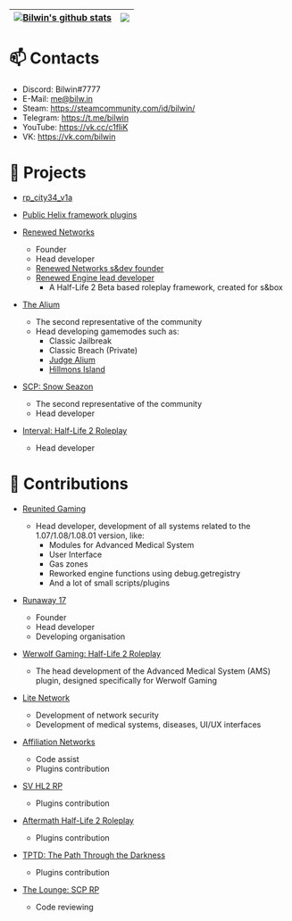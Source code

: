 | <a href="https://github.com/Bilwin"><img align="center" src="https://github-readme-stats.vercel.app/api?username=Bilwin&layout=compact&hide_border=true&theme=dark" alt="Bilwin's github stats" /></a> | <a href="https://github.com/Bilwin"><img align="center" src="https://github-readme-stats.vercel.app/api/top-langs/?username=Bilwin&layout=compact&hide_border=true&langs_count=999&theme=dark" /></a> |
| ------------- | ------------- |

# 📫 Contacts
- Discord: Bilwin#7777 <br>
- E-Mail: me@bilw.in <br>
- Steam: https://steamcommunity.com/id/bilwin/ <br>
- Telegram: https://t.me/bilwin <br>
- YouTube: https://vk.cc/c1fIiK <br>
- VK: https://vk.com/bilwin <br>

# 💼 Projects
- [rp_city34_v1a](https://steamcommunity.com/sharedfiles/filedetails/?id=2549272112)
- [Public Helix framework plugins](https://github.com/Bilwin/helix-plugins)

- [Renewed Networks](https://github.com/renewed-networks)
  - Founder
  - Head developer
  - [Renewed Networks s&dev founder](https://sbox.facepunch.com/dev/rnetworks/)
  - [Renewed Engine lead developer](https://sbox.facepunch.com/dev/rnetworks/renewedengine)
    - A Half-Life 2 Beta based roleplay framework, created for s&box

- [The Alium](https://steamcommunity.com/groups/thealium)
  - The second representative of the community
  - Head developing gamemodes such as:
    - Classic Jailbreak
    - Classic Breach (Private)
    - [Judge Alium](https://github.com/Bilwin/JudgeAlium)
    - [Hillmons Island](https://github.com/Bilwin/Hillmons-Island)

- [SCP: Snow Seazon](https://discord.gg/qe6Brr6y7z)
  - The second representative of the community
  - Head developer

- [Interval: Half-Life 2 Roleplay](https://discord.gg/m4MBYzvMTs)
  - Head developer

# 🔑 Contributions
- [Reunited Gaming](https://www.reunitedgaming.nn.pe/forums/)
  - Head developer, development of all systems related to the 1.07/1.08/1.08.01 version, like:
    - Modules for Advanced Medical System
    - User Interface
    - Gas zones
    - Reworked engine functions using debug.getregistry
    - And a lot of small scripts/plugins

- [Runaway 17](https://github.com/Bilwin/Runaway-17)
  - Founder
  - Head developer
  - Developing organisation

- [Werwolf Gaming: Half-Life 2 Roleplay](https://steamcommunity.com/groups/werwolfgaming)
  - The head development of the Advanced Medical System (AMS) plugin, designed specifically for Werwolf Gaming

- [Lite Network](http://www.lite-network.de/)
  - Development of network security
  - Development of medical systems, diseases, UI/UX interfaces

- [Affiliation Networks](https://discord.gg/4MP87tVHWg)
  - Code assist
  - Plugins contribution

- [SV HL2 RP](https://vk.com/sv_servers)
  - Plugins contribution

- [Aftermath Half-Life 2 Roleplay](https://discord.gg/tzrNNa8GJW)
  - Plugins contribution

- [TPTD: The Path Through the Darkness](https://discord.gg/WAQzTGZamT)
  - Plugins contribution

- [The Lounge: SCP RP](https://discord.gg/KtJ4Z47)
  - Code reviewing
